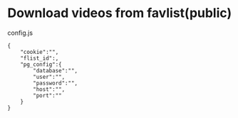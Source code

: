 # Download videos from favlist(public)

config.js
```
{
    "cookie":"",
    "flist_id":,
    "pg_config":{
        "database":"", 
        "user":"", 
        "password":"", 
        "host":"", 
        "port":""
    }
}
```
